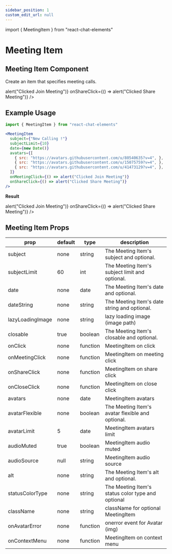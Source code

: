 ```yaml
---
sidebar_position: 1
custom_edit_url: null
---
```

import { MeetingItem } from "react-chat-elements"

# Meeting Item

## Meeting Item Component

Create an item that specifies meeting calls.

<div style={{ color:"black", margin:"50px 0px"}}>
  <MeetingItem
    subject={"New Calling !"}
    subjectLimit={20}
    date={new Date()}
    avatars={[
      { src: "https://avatars.githubusercontent.com/u/80540635?v=4", },
      { src: "https://avatars.githubusercontent.com/u/15075759?v=4", },
      { src: "https://avatars.githubusercontent.com/u/41473129?v=4", },
    ]}
    onMeetingClick={() => alert("Clicked Join Meeting")}
    onShareClick={() => alert("Clicked Share Meeting")}
  />
</div>

## Example Usage

```jsx
import { MeetingItem } from "react-chat-elements"

<MeetingItem
  subject={"New Calling !"}
  subjectLimit={10}
  date={new Date()}
  avatars={[
    { src: "https://avatars.githubusercontent.com/u/80540635?v=4", },
    { src: "https://avatars.githubusercontent.com/u/15075759?v=4", },
    { src: "https://avatars.githubusercontent.com/u/41473129?v=4", },
  ]}
  onMeetingClick={() => alert("Clicked Join Meeting")}
  onShareClick={() => alert("Clicked Share Meeting")}
/>
```

**Result**

<div style={{ color:"black"}}>
  <MeetingItem
    subject={"New Calling !"}
    subjectLimit={10}
    date={new Date()}
    avatars={[
      { src: "https://avatars.githubusercontent.com/u/80540635?v=4", },
      { src: "https://avatars.githubusercontent.com/u/15075759?v=4", },
      { src: "https://avatars.githubusercontent.com/u/41473129?v=4", },
    ]}
    onMeetingClick={() => alert("Clicked Join Meeting")}
    onShareClick={() => alert("Clicked Share Meeting")}
  />
</div>

## Meeting Item Props

|       prop       | default |   type   |                    description                    |
|------------------|---------|----------|---------------------------------------------------|
| subject          | none    | string   | The Meeting Item's subject and optional.          |
| subjectLimit     | 60      | int      | The Meeting Item's subject limit and optional.    |
| date             | none    | date     | The Meeting Item's date and optional.             |
| dateString       | none    | string   | The Meeting Item's date string and optional.      |
| lazyLoadingImage | none    | string   | lazy loading image (image path)                   |
| closable         | true    | boolean  | The Meeting Item's closable and optional.         |
| onClick          | none    | function | MeetingItem on click                              |
| onMeetingClick   | none    | function | MeetingItem on meeting click                      |
| onShareClick     | none    | function | MeetingItem on share click                        |
| onCloseClick     | none    | function | MeetingItem on close click                        |
| avatars          | none    | date     | MeetingItem avatars                               |
| avatarFlexible   | none    | boolean  | The Meeting Item's avatar flexible and optional.  |
| avatarLimit      | 5       | date     | MeetingItem avatars limit                         |
| audioMuted       | true    | boolean  | MeetingItem audio muted                           |
| audioSource      | null    | string   | MeetingItem audio source                          |
| alt              | none    | string   | The Meeting Item's alt and optional.              |
| statusColorType  | none    | string   | The Meeting Item's status color type and optional |
| className        | none    | string   | className for optional MeetingItem                |
| onAvatarError    | none    | function | onerror event for Avatar (img)                    |
| onContextMenu    | none    | function | MeetingItem on context menu                       |